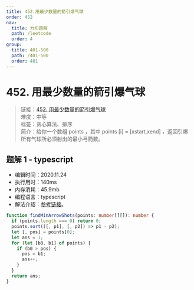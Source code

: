 ```yaml
---
title: 452.用最少数量的箭引爆气球
order: 452
nav:
  title: 力扣题解
  path: /leetcode
  order: 4
group:
  title: 401-500
  path: /401-500
  order: 401
---
```


# 452. 用最少数量的箭引爆气球

> 链接：[452. 用最少数量的箭引爆气球](https://leetcode-cn.com/problems/minimum-number-of-arrows-to-burst-balloons/)  
> 难度：中等  
> 标签：贪心算法、排序  
> 简介：给你一个数组 points ，其中 points [i] = [xstart,xend] ，返回引爆所有气球所必须射出的最小弓箭数。

## 题解 1 - typescript

- 编辑时间：2020.11.24
- 执行用时：140ms
- 内存消耗：45.9mb
- 编程语言：typescript
- 解法介绍：[参考链接](https://leetcode-cn.com/problems/minimum-number-of-arrows-to-burst-balloons/solution/yong-zui-shao-shu-liang-de-jian-yin-bao-qi-qiu-1-2/)。

```typescript
function findMinArrowShots(points: number[][]): number {
  if (points.length === 0) return 0;
  points.sort(([, p1], [, p2]) => p1 - p2);
  let [, pos] = points[0];
  let ans = 1;
  for (let [b0, b1] of points) {
    if (b0 > pos) {
      pos = b1;
      ans++;
    }
  }
  return ans;
}
```
